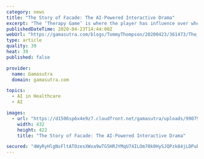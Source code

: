 ```yaml
---
category: news
title: "The Story of Facade: The AI-Powered Interactive Drama"
excerpt: "The ‘Therapy Game’ is where the player has influence over whether each character ... The last big element of Facade to talk about is the system for reading in the players keyboard inputs. This is what’s known in Artificial Intelligence as a natural language processing and understanding problem. And while the technology behind this has ..."
publishedDateTime: 2020-04-23T14:44:00Z
webUrl: "https://gamasutra.com/blogs/TommyThompson/20200423/361473/The_Story_of_Facade_The_AIPowered_Interactive_Drama.php"
type: article
quality: 39
heat: 39
published: false

provider:
  name: Gamasutra
  domain: gamasutra.com

topics:
  - AI in Healthcare
  - AI

images:
  - url: "https://d1506sp6x4e9z7.cloudfront.net/gamasutra/uploads/990795.jpg"
    width: 432
    height: 422
    title: "The Story of Facade: The AI-Powered Interactive Drama"

secured: "4WyRyHlgNsFltATOzesXWxa9wTG5HRJYMqU74ILOm70k0HySJQPzk84jLDPubU1uU40GslTD6Fvn6x2STzJM4UBv5eaFRk5HfI9eExRbWQeyXj3AqV2pU5HHRzTvUOEkbZ/CbIeRahxsrDKQmUPQZqLZ72IBW5Cz8kmLJGmXzC5c8hHxqa1xP9mfDG3iwV/d39EIWfH0yTrlfrJqg90uxgqPYNWsPPT51FkaEEy1jitEs4xqHZcZN4cVC/dol5iJctrxmp+ULibfW9FDzgUVRQDvF30E8lreBosLGmSVXhaKYXBMWHhnMhqWawVszVlZ;h4NPt5KSjsL7k0bu8stAxA=="
---
```


